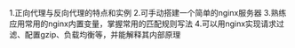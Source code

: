 1.正向代理与反向代理的特点和实例
2.可手动搭建一个简单的nginx服务器
3.熟练应用常用的nginx内置变量，掌握常用的匹配规则写法
4.可以用nginx实现请求过滤、配置gzip、负载均衡等，并能解释其内部原理